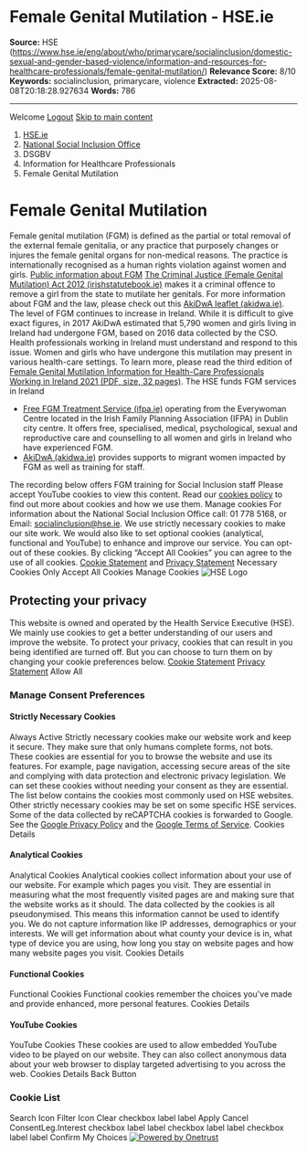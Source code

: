 # Female Genital Mutilation - HSE.ie

**Source:** HSE (https://www.hse.ie/eng/about/who/primarycare/socialinclusion/domestic-sexual-and-gender-based-violence/information-and-resources-for-healthcare-professionals/female-genital-mutilation/)
**Relevance Score:** 8/10
**Keywords:** socialinclusion, primarycare, violence
**Extracted:** 2025-08-08T20:18:28.927634
**Words:** 786

---

Welcome [Logout](javascript:logout\(\))
[Skip to main content](https://www.hse.ie/eng/about/who/primarycare/socialinclusion/domestic-sexual-and-gender-based-violence/information-and-resources-for-healthcare-professionals/female-genital-mutilation/#main)
  1. [ HSE.ie ](https://www.hse.ie/)
  2. [National Social Inclusion Office](https://www.hse.ie/eng/about/who/primarycare/socialinclusion/)
  3. DSGBV
  4. Information for Healthcare Professionals
  5. Female Genital Mutilation


# Female Genital Mutilation
Female genital mutilation (FGM) is defined as the partial or total removal of the external female genitalia, or any practice that purposely changes or injures the female genital organs for non-medical reasons. The practice is internationally recognised as a human rights violation against women and girls.
[Public information about FGM](https://www2.hse.ie/conditions/female-genital-mutilation/)
[The Criminal Justice (Female Genital Mutilation) Act 2012 (irishstatutebook.ie)](https://www.irishstatutebook.ie/eli/2012/act/11/enacted/en/html) makes it a criminal offence to remove a girl from the state to mutilate her genitals.
For more information about FGM and the law, please check out this [AkiDwA leaflet (akidwa.ie)](https://www.irishstatutebook.ie/eli/2012/act/11/enacted/en/html).
The level of FGM continues to increase in Ireland. While it is difficult to give exact figures, in 2017 AkiDwA estimated that 5,790 women and girls living in Ireland had undergone FGM, based on 2016 data collected by the CSO.
Health professionals working in Ireland must understand and respond to this issue.
Women and girls who have undergone this mutilation may present in various health-care settings.
To learn more, please read the third edition of [Female Genital Mutilation Information for Health-Care Professionals Working in Ireland 2021 (PDF, size, 32 pages)](https://www.hse.ie/eng/about/who/primarycare/socialinclusion/domestic-violence/fgm-handbook-3rd-edition-2021.pdf).
The HSE funds FGM services in Ireland
  * [Free FGM Treatment Service (ifpa.ie)](https://www.ifpa.ie/get-care/free-fgm-treatment-service/) operating from the Everywoman Centre located in the Irish Family Planning Association (IFPA) in Dublin city centre. It offers free, specialised, medical, psychological, sexual and reproductive care and counselling to all women and girls in Ireland who have experienced FGM.
  * [AkiDwA (akidwa.ie)](https://akidwa.ie/thematic-areas/fgm-work-in-ireland) provides supports to migrant women impacted by FGM as well as training for staff.


The recording below offers FGM training for Social Inclusion staff
Please accept YouTube cookies to view this content.
Read our [cookies policy](https://www.hse.ie/eng/cookie-policy/) to find out more about cookies and how we use them.
Manage cookies
For information about the National Social Inclusion Office call: 01 778 5168, or Email: socialinclusion@hse.ie.
We use strictly necessary cookies to make our site work. We would also like to set optional cookies (analytical, functional and YouTube) to enhance and improve our service. You can opt-out of these cookies. By clicking “Accept All Cookies” you can agree to the use of all cookies. [Cookie Statement](https://www2.hse.ie/cookie-statement/) and [Privacy Statement](https://www2.hse.ie/privacy-statement/)
Necessary Cookies Only Accept All Cookies
Manage Cookies
![HSE Logo](https://cdn.cookielaw.org/logos/89445709-94e1-4e52-b838-78494b4c198f/c1d9d3c4-a935-4029-94c6-875e8022919d/bca34155-3309-4ac7-818e-324a0db0a2c3/HSELogoGreen.png)
## Protecting your privacy
This website is owned and operated by the Health Service Executive (HSE). We mainly use cookies to get a better understanding of our users and improve the website. To protect your privacy, cookies that can result in you being identified are turned off. But you can choose to turn them on by changing your cookie preferences below. [Cookie Statement](https://www2.hse.ie/cookie-statement/) [Privacy Statement](https://www2.hse.ie/privacy-statement/)
Allow All
###  Manage Consent Preferences
#### Strictly Necessary Cookies
Always Active
Strictly necessary cookies make our website work and keep it secure. They make sure that only humans complete forms, not bots. These cookies are essential for you to browse the website and use its features. For example, page navigation, accessing secure areas of the site and complying with data protection and electronic privacy legislation. We can set these cookies without needing your consent as they are essential. The list below contains the cookies most commonly used on HSE websites. Other strictly necessary cookies may be set on some specific HSE services. Some of the data collected by reCAPTCHA cookies is forwarded to Google. See the [Google Privacy Policy](https://policies.google.com/privacy) and the [Google Terms of Service](https://policies.google.com/terms). 
Cookies Details‎
#### Analytical Cookies
Analytical Cookies
Analytical cookies collect information about your use of our website. For example which pages you visit. They are essential in measuring what the most frequently visited pages are and making sure that the website works as it should. The data collected by the cookies is all pseudonymised. This means this information cannot be used to identify you. We do not capture information like IP addresses, demographics or your interests. We will get information about what county your device is in, what type of device you are using, how long you stay on website pages and how many website pages you visit.
Cookies Details‎
#### Functional Cookies
Functional Cookies
Functional cookies remember the choices you've made and provide enhanced, more personal features.
Cookies Details‎
#### YouTube Cookies
YouTube Cookies
These cookies are used to allow embedded YouTube video to be played on our website. They can also collect anonymous data about your web browser to display targeted advertising to you across the web.
Cookies Details‎
Back Button
### Cookie List
Search Icon
Filter Icon
Clear
checkbox label label
Apply Cancel
ConsentLeg.Interest
checkbox label label
checkbox label label
checkbox label label
Confirm My Choices
[![Powered by Onetrust](https://cdn.cookielaw.org/logos/static/powered_by_logo.svg)](https://www.onetrust.com/products/cookie-consent/)